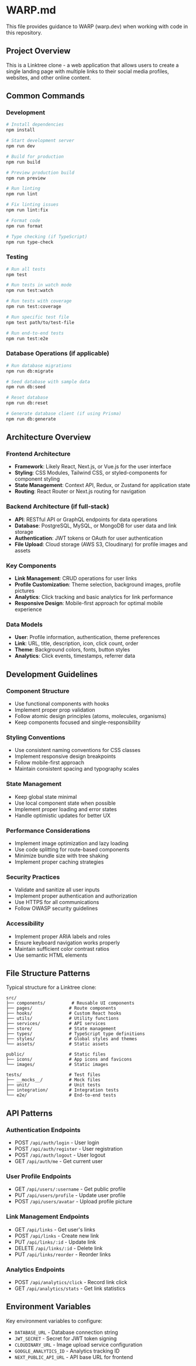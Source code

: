 # WARP.md

This file provides guidance to WARP (warp.dev) when working with code in this repository.

## Project Overview

This is a Linktree clone - a web application that allows users to create a single landing page with multiple links to their social media profiles, websites, and other online content.

## Common Commands

### Development
```bash
# Install dependencies
npm install

# Start development server
npm run dev

# Build for production
npm run build

# Preview production build
npm run preview

# Run linting
npm run lint

# Fix linting issues
npm run lint:fix

# Format code
npm run format

# Type checking (if TypeScript)
npm run type-check
```

### Testing
```bash
# Run all tests
npm test

# Run tests in watch mode
npm run test:watch

# Run tests with coverage
npm run test:coverage

# Run specific test file
npm test path/to/test-file

# Run end-to-end tests
npm run test:e2e
```

### Database Operations (if applicable)
```bash
# Run database migrations
npm run db:migrate

# Seed database with sample data
npm run db:seed

# Reset database
npm run db:reset

# Generate database client (if using Prisma)
npm run db:generate
```

## Architecture Overview

### Frontend Architecture
- **Framework**: Likely React, Next.js, or Vue.js for the user interface
- **Styling**: CSS Modules, Tailwind CSS, or styled-components for component styling
- **State Management**: Context API, Redux, or Zustand for application state
- **Routing**: React Router or Next.js routing for navigation

### Backend Architecture (if full-stack)
- **API**: RESTful API or GraphQL endpoints for data operations
- **Database**: PostgreSQL, MySQL, or MongoDB for user data and link storage
- **Authentication**: JWT tokens or OAuth for user authentication
- **File Upload**: Cloud storage (AWS S3, Cloudinary) for profile images and assets

### Key Components
- **Link Management**: CRUD operations for user links
- **Profile Customization**: Theme selection, background images, profile pictures
- **Analytics**: Click tracking and basic analytics for link performance
- **Responsive Design**: Mobile-first approach for optimal mobile experience

### Data Models
- **User**: Profile information, authentication, theme preferences
- **Link**: URL, title, description, icon, click count, order
- **Theme**: Background colors, fonts, button styles
- **Analytics**: Click events, timestamps, referrer data

## Development Guidelines

### Component Structure
- Use functional components with hooks
- Implement proper prop validation
- Follow atomic design principles (atoms, molecules, organisms)
- Keep components focused and single-responsibility

### Styling Conventions
- Use consistent naming conventions for CSS classes
- Implement responsive design breakpoints
- Follow mobile-first approach
- Maintain consistent spacing and typography scales

### State Management
- Keep global state minimal
- Use local component state when possible
- Implement proper loading and error states
- Handle optimistic updates for better UX

### Performance Considerations
- Implement image optimization and lazy loading
- Use code splitting for route-based components
- Minimize bundle size with tree shaking
- Implement proper caching strategies

### Security Practices
- Validate and sanitize all user inputs
- Implement proper authentication and authorization
- Use HTTPS for all communications
- Follow OWASP security guidelines

### Accessibility
- Implement proper ARIA labels and roles
- Ensure keyboard navigation works properly
- Maintain sufficient color contrast ratios
- Use semantic HTML elements

## File Structure Patterns

Typical structure for a Linktree clone:
```
src/
├── components/          # Reusable UI components
├── pages/              # Route components
├── hooks/              # Custom React hooks
├── utils/              # Utility functions
├── services/           # API services
├── store/              # State management
├── types/              # TypeScript type definitions
├── styles/             # Global styles and themes
└── assets/             # Static assets

public/                 # Static files
├── icons/              # App icons and favicons
└── images/             # Static images

tests/                  # Test files
├── __mocks__/          # Mock files
├── unit/               # Unit tests
├── integration/        # Integration tests
└── e2e/                # End-to-end tests
```

## API Patterns

### Authentication Endpoints
- POST `/api/auth/login` - User login
- POST `/api/auth/register` - User registration
- POST `/api/auth/logout` - User logout
- GET `/api/auth/me` - Get current user

### User Profile Endpoints
- GET `/api/users/:username` - Get public profile
- PUT `/api/users/profile` - Update user profile
- POST `/api/users/avatar` - Upload profile picture

### Link Management Endpoints
- GET `/api/links` - Get user's links
- POST `/api/links` - Create new link
- PUT `/api/links/:id` - Update link
- DELETE `/api/links/:id` - Delete link
- PUT `/api/links/reorder` - Reorder links

### Analytics Endpoints
- POST `/api/analytics/click` - Record link click
- GET `/api/analytics/stats` - Get link statistics

## Environment Variables

Key environment variables to configure:
- `DATABASE_URL` - Database connection string
- `JWT_SECRET` - Secret for JWT token signing
- `CLOUDINARY_URL` - Image upload service configuration
- `GOOGLE_ANALYTICS_ID` - Analytics tracking ID
- `NEXT_PUBLIC_API_URL` - API base URL for frontend
